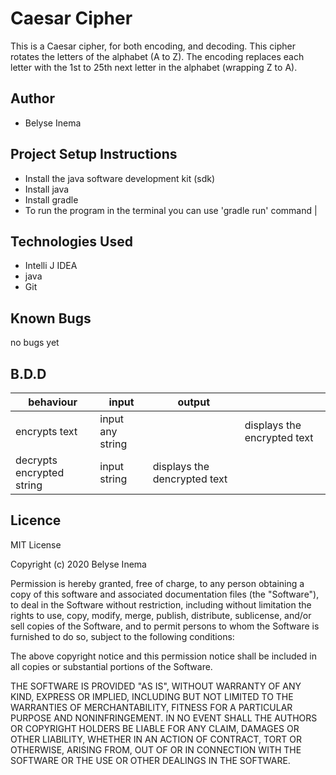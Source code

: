 # Caesar Cipher
This is a Caesar cipher, for both encoding, and decoding.  This cipher rotates the letters of the alphabet (A to Z). The encoding replaces each letter with the 1st to 25th next letter in the alphabet (wrapping Z to A).

## Author
* Belyse Inema

## Project Setup Instructions
* Install the java software development kit (sdk)
* Install java
* Install gradle
* To run the program in the terminal you can use 'gradle run' command
 |

## Technologies Used
* Intelli J IDEA
* java
* Git

## Known Bugs
no bugs yet

## B.D.D


|behaviour   | input  |  output |   |
|---|---|---|---|
| encrypts text|input any string|  | displays the encrypted text  |
| decrypts encrypted string| input string | displays the dencrypted text  

## Licence
MIT License

Copyright (c) 2020 Belyse Inema

Permission is hereby granted, free of charge, to any person obtaining a copy of this software and associated documentation files (the "Software"), to deal in the Software without restriction, including without limitation the rights to use, copy, modify, merge, publish, distribute, sublicense, and/or sell copies of the Software, and to permit persons to whom the Software is furnished to do so, subject to the following conditions:

The above copyright notice and this permission notice shall be included in all copies or substantial portions of the Software.

THE SOFTWARE IS PROVIDED "AS IS", WITHOUT WARRANTY OF ANY KIND, EXPRESS OR IMPLIED, INCLUDING BUT NOT LIMITED TO THE WARRANTIES OF MERCHANTABILITY, FITNESS FOR A PARTICULAR PURPOSE AND NONINFRINGEMENT. IN NO EVENT SHALL THE AUTHORS OR COPYRIGHT HOLDERS BE LIABLE FOR ANY CLAIM, DAMAGES OR OTHER LIABILITY, WHETHER IN AN ACTION OF CONTRACT, TORT OR OTHERWISE, ARISING FROM, OUT OF OR IN CONNECTION WITH THE SOFTWARE OR THE USE OR OTHER DEALINGS IN THE SOFTWARE.

